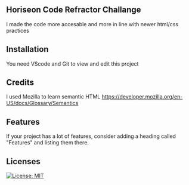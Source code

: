 ## Horiseon Code Refractor Challange

I made the code more accesable and more in line with newer html/css practices

## Installation

You need VScode and Git to view and edit this project

## Credits

I used Mozilla to learn semantic HTML https://developer.mozilla.org/en-US/docs/Glossary/Semantics

## Features

If your project has a lot of features, consider adding a heading called "Features" and listing them there.

## Licenses 

[![License: MIT](https://img.shields.io/badge/License-MIT-yellow.svg)](https://opensource.org/licenses/MIT)

